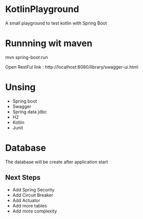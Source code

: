 # KotlinPlayground
A small playground to test kotlin with Spring Boot


# Runnning wit maven
mvn spring-boot:run

Open RestFul link :
http://localhost:8080/library/swagger-ui.html

# Unsing
* Spring boot
* Swagger
* Spring data jdbc
* H2
* Kotlin
* Junit

# Database
The database will be create after application start

## Next Steps
* Add Spring Security
* Add Circuit Breaker
* Add Actuator
* Add more tables
* Add more complexity
